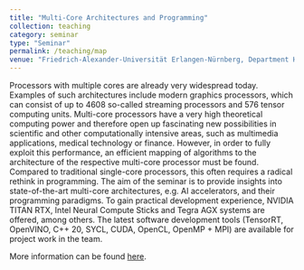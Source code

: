 ```yaml
---
title: "Multi-Core Architectures and Programming"
collection: teaching
category: seminar
type: "Seminar"
permalink: /teaching/map
venue: "Friedrich-Alexander-Universität Erlangen-Nürnberg, Department Hardware-Software-Co-Design"
---
```


Processors with multiple cores are already very widespread today. Examples of such architectures include modern graphics processors, which can consist of up to 4608 so-called streaming processors and 576 tensor computing units. Multi-core processors have a very high theoretical computing power and therefore open up fascinating new possibilities in scientific and other computationally intensive areas, such as multimedia applications, medical technology or finance. However, in order to fully exploit this performance, an efficient mapping of algorithms to the architecture of the respective multi-core processor must be found. Compared to traditional single-core processors, this often requires a radical rethink in programming.
The aim of the seminar is to provide insights into state-of-the-art multi-core architectures, e.g. AI accelerators, and their programming paradigms. To gain practical development experience, NVIDIA TITAN RTX, Intel Neural Compute Sticks and Tegra AGX systems are offered, among others. The latest software development tools (TensorRT, OpenVINO, C++ 20, SYCL, CUDA, OpenCL, OpenMP + MPI) are available for project work in the team.

More information can be found [here](https://www.cs12.tf.fau.de/lehre/lehrveranstaltungen/seminare/multi-core-architectures-and-programming/).
